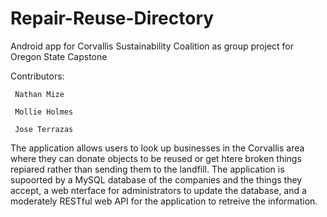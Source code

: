 # Repair-Reuse-Directory
Android app for Corvallis Sustainability Coalition as group project for Oregon State Capstone

Contributors:
  
     Nathan Mize
  
     Mollie Holmes
  
     Jose Terrazas

The application allows users to look up businesses in the Corvallis area where they can donate objects to be reused or get htere broken things repiared rather than sending them to the landfill. The application is supoorted by a MySQL database of the companies and the things they accept, a web nterface for administrators to update the database, and a moderately RESTful web API for the application to retreive the information.
